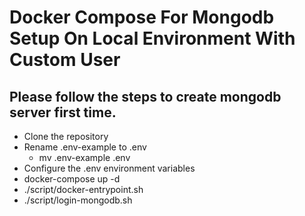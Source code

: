 # Docker Compose For Mongodb Setup On Local Environment With Custom User

## Please follow the steps  to create mongodb server first time.
- Clone the repository
- Rename .env-example to .env
  - mv .env-example .env
- Configure the .env environment variables
- docker-compose up -d
- ./script/docker-entrypoint.sh
- ./script/login-mongodb.sh
